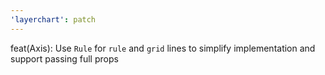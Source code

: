 ```yaml
---
'layerchart': patch
---
```


feat(Axis): Use `Rule` for `rule` and `grid` lines to simplify implementation and support passing full props
